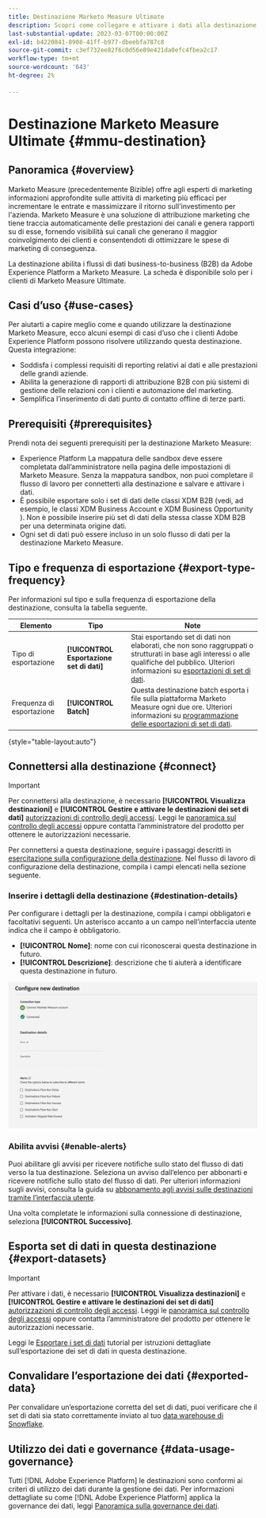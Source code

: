 ```yaml
---
title: Destinazione Marketo Measure Ultimate
description: Scopri come collegare e attivare i dati alla destinazione Marketo Measure Ultimate.
last-substantial-update: 2023-03-07T00:00:00Z
exl-id: b4220841-8908-41ff-b977-dbeebfa787c8
source-git-commit: c3ef732ee82f6c0d56e89e421da0efc4fbea2c17
workflow-type: tm+mt
source-wordcount: '643'
ht-degree: 2%

---
```


# Destinazione Marketo Measure Ultimate {#mmu-destination}

## Panoramica {#overview}

Marketo Measure (precedentemente Bizible) offre agli esperti di marketing informazioni approfondite sulle attività di marketing più efficaci per incrementare le entrate e massimizzare il ritorno sull&#39;investimento per l&#39;azienda. Marketo Measure è una soluzione di attribuzione marketing che tiene traccia automaticamente delle prestazioni dei canali e genera rapporti su di esse, fornendo visibilità sui canali che generano il maggior coinvolgimento dei clienti e consentendoti di ottimizzare le spese di marketing di conseguenza.

La destinazione abilita i flussi di dati business-to-business (B2B) da Adobe Experience Platform a Marketo Measure. La scheda è disponibile solo per i clienti di Marketo Measure Ultimate.

## Casi d’uso {#use-cases}

Per aiutarti a capire meglio come e quando utilizzare la destinazione Marketo Measure, ecco alcuni esempi di casi d’uso che i clienti Adobe Experience Platform possono risolvere utilizzando questa destinazione. Questa integrazione:

* Soddisfa i complessi requisiti di reporting relativi ai dati e alle prestazioni delle grandi aziende.
* Abilita la generazione di rapporti di attribuzione B2B con più sistemi di gestione delle relazioni con i clienti e automazione del marketing.
* Semplifica l’inserimento di dati punto di contatto offline di terze parti.

## Prerequisiti {#prerequisites}

Prendi nota dei seguenti prerequisiti per la destinazione Marketo Measure:

* Experience Platform La mappatura delle sandbox deve essere completata dall’amministratore nella pagina delle impostazioni di Marketo Measure. Senza la mappatura sandbox, non puoi completare il flusso di lavoro per connetterti alla destinazione e salvare e attivare i dati.
* È possibile esportare solo i set di dati delle classi XDM B2B (vedi, ad esempio, le classi XDM Business Account e XDM Business Opportunity ). Non è possibile inserire più set di dati della stessa classe XDM B2B per una determinata origine dati.
* Ogni set di dati può essere incluso in un solo flusso di dati per la destinazione Marketo Measure.

## Tipo e frequenza di esportazione {#export-type-frequency}

Per informazioni sul tipo e sulla frequenza di esportazione della destinazione, consulta la tabella seguente.

| Elemento | Tipo | Note |
---------|----------|---------|
| Tipo di esportazione | **[!UICONTROL Esportazione set di dati]** | Stai esportando set di dati non elaborati, che non sono raggruppati o strutturati in base agli interessi o alle qualifiche del pubblico. Ulteriori informazioni su [esportazioni di set di dati](/help/destinations/destination-types.md#dataset-export-destinations). |
| Frequenza di esportazione | **[!UICONTROL Batch]** | Questa destinazione batch esporta i file sulla piattaforma Marketo Measure ogni due ore. Ulteriori informazioni su [programmazione delle esportazioni di set di dati](/help/destinations/ui/export-datasets.md#scheduling). |

{style="table-layout:auto"}

## Connettersi alla destinazione {#connect}

>[!IMPORTANT]
> 
>Per connettersi alla destinazione, è necessario **[!UICONTROL Visualizza destinazioni]** e **[!UICONTROL Gestire e attivare le destinazioni dei set di dati]** [autorizzazioni di controllo degli accessi](/help/access-control/home.md#permissions). Leggi le [panoramica sul controllo degli accessi](/help/access-control/ui/overview.md) oppure contatta l’amministratore del prodotto per ottenere le autorizzazioni necessarie.

Per connettersi a questa destinazione, seguire i passaggi descritti in [esercitazione sulla configurazione della destinazione](../../ui/connect-destination.md). Nel flusso di lavoro di configurazione della destinazione, compila i campi elencati nella sezione seguente.

### Inserire i dettagli della destinazione {#destination-details}

Per configurare i dettagli per la destinazione, compila i campi obbligatori e facoltativi seguenti. Un asterisco accanto a un campo nell’interfaccia utente indica che il campo è obbligatorio.

* **[!UICONTROL Nome]**: nome con cui riconoscerai questa destinazione in futuro.
* **[!UICONTROL Descrizione]**: descrizione che ti aiuterà a identificare questa destinazione in futuro.

![Il flusso di lavoro Connetti alla destinazione per la destinazione Marketo Measure.](/help/destinations/assets/catalog/adobe/marketo-measure-ultimate/marketo-measure-connect-to-destination.png)

### Abilita avvisi {#enable-alerts}

Puoi abilitare gli avvisi per ricevere notifiche sullo stato del flusso di dati verso la tua destinazione. Seleziona un avviso dall’elenco per abbonarti e ricevere notifiche sullo stato del flusso di dati. Per ulteriori informazioni sugli avvisi, consulta la guida su [abbonamento agli avvisi sulle destinazioni tramite l’interfaccia utente](../../ui/alerts.md).

Una volta completate le informazioni sulla connessione di destinazione, seleziona **[!UICONTROL Successivo]**.

## Esporta set di dati in questa destinazione {#export-datasets}

>[!IMPORTANT]
> 
>Per attivare i dati, è necessario **[!UICONTROL Visualizza destinazioni]** e **[!UICONTROL Gestire e attivare le destinazioni dei set di dati]** [autorizzazioni di controllo degli accessi](/help/access-control/home.md#permissions). Leggi le [panoramica sul controllo degli accessi](/help/access-control/ui/overview.md) oppure contatta l’amministratore del prodotto per ottenere le autorizzazioni necessarie.

Leggi le [Esportare i set di dati](/help/destinations/ui/export-datasets.md) tutorial per istruzioni dettagliate sull’esportazione dei set di dati in questa destinazione.

## Convalidare l’esportazione dei dati {#exported-data}

Per convalidare un’esportazione corretta del set di dati, puoi verificare che il set di dati sia stato correttamente inviato al tuo [data warehouse di Snowflake](https://experienceleague.adobe.com/docs/marketo-measure/using/marketo-measure-data-warehouse/data-warehouse-access-reader-account.html).

## Utilizzo dei dati e governance {#data-usage-governance}

Tutti [!DNL Adobe Experience Platform] le destinazioni sono conformi ai criteri di utilizzo dei dati durante la gestione dei dati. Per informazioni dettagliate su come [!DNL Adobe Experience Platform] applica la governance dei dati, leggi [Panoramica sulla governance dei dati](/help/data-governance/home.md).
